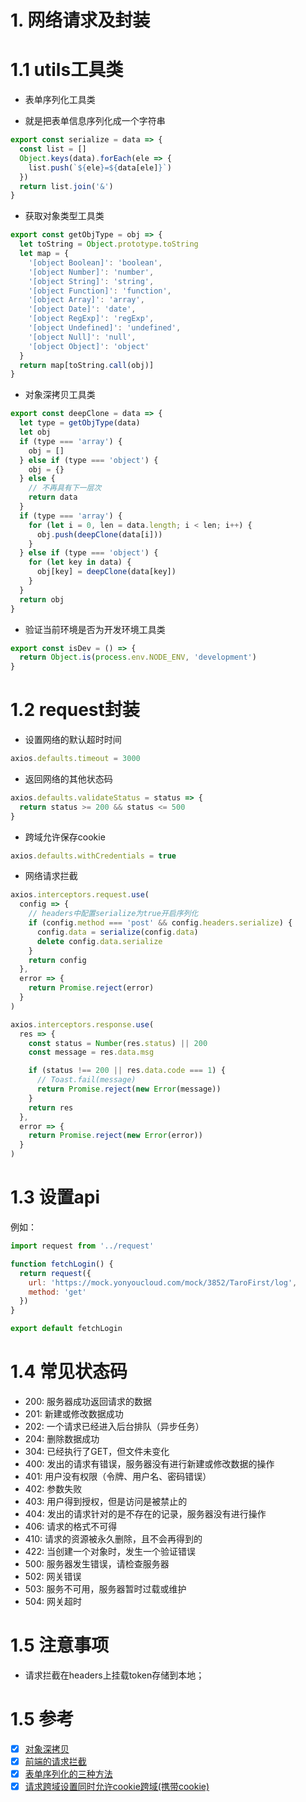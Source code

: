 # 1. 网络请求及封装

# 1.1 utils工具类

- 表单序列化工具类

- 就是把表单信息序列化成一个字符串 

```JavaScript
export const serialize = data => {
  const list = []
  Object.keys(data).forEach(ele => {
    list.push(`${ele}=${data[ele]}`)
  })
  return list.join('&')
}
```

- 获取对象类型工具类

```JavaScript
export const getObjType = obj => {
  let toString = Object.prototype.toString
  let map = {
    '[object Boolean]': 'boolean',
    '[object Number]': 'number',
    '[object String]': 'string',
    '[object Function]': 'function',
    '[object Array]': 'array',
    '[object Date]': 'date',
    '[object RegExp]': 'regExp',
    '[object Undefined]': 'undefined',
    '[object Null]': 'null',
    '[object Object]': 'object'
  }
  return map[toString.call(obj)]
}
```

- 对象深拷贝工具类

```JavaScript
export const deepClone = data => {
  let type = getObjType(data)
  let obj
  if (type === 'array') {
    obj = []
  } else if (type === 'object') {
    obj = {}
  } else {
    // 不再具有下一层次
    return data
  }
  if (type === 'array') {
    for (let i = 0, len = data.length; i < len; i++) {
      obj.push(deepClone(data[i]))
    }
  } else if (type === 'object') {
    for (let key in data) {
      obj[key] = deepClone(data[key])
    }
  }
  return obj
}
```

- 验证当前环境是否为开发环境工具类

```JavaScript
export const isDev = () => {
  return Object.is(process.env.NODE_ENV, 'development')
}
```

# 1.2 request封装

- 设置网络的默认超时时间

```JavaScript
axios.defaults.timeout = 3000
```

- 返回网络的其他状态码

```JavaScript
axios.defaults.validateStatus = status => {
  return status >= 200 && status <= 500
}
```

- 跨域允许保存cookie

```JavaScript
axios.defaults.withCredentials = true
```

- 网络请求拦截

```JavaScript
axios.interceptors.request.use(
  config => {
    // headers中配置serialize为true开启序列化
    if (config.method === 'post' && config.headers.serialize) {
      config.data = serialize(config.data)
      delete config.data.serialize
    }
    return config
  },
  error => {
    return Promise.reject(error)
  }
)

axios.interceptors.response.use(
  res => {
    const status = Number(res.status) || 200
    const message = res.data.msg

    if (status !== 200 || res.data.code === 1) {
      // Toast.fail(message)
      return Promise.reject(new Error(message))
    }
    return res
  },
  error => {
    return Promise.reject(new Error(error))
  }
)
```

# 1.3 设置api

例如：
```JavaScript
import request from '../request'

function fetchLogin() {
  return request({
    url: 'https://mock.yonyoucloud.com/mock/3852/TaroFirst/log',
    method: 'get'
  })
}

export default fetchLogin

```

# 1.4 常见状态码

- 200: 服务器成功返回请求的数据
- 201: 新建或修改数据成功
- 202: 一个请求已经进入后台排队（异步任务）
- 204: 删除数据成功
- 304: 已经执行了GET，但文件未变化
- 400: 发出的请求有错误，服务器没有进行新建或修改数据的操作
- 401: 用户没有权限（令牌、用户名、密码错误）
- 402: 参数失败
- 403: 用户得到授权，但是访问是被禁止的
- 404: 发出的请求针对的是不存在的记录，服务器没有进行操作
- 406: 请求的格式不可得
- 410: 请求的资源被永久删除，且不会再得到的
- 422: 当创建一个对象时，发生一个验证错误
- 500: 服务器发生错误，请检查服务器
- 502: 网关错误
- 503: 服务不可用，服务器暂时过载或维护
- 504: 网关超时

# 1.5 注意事项

- 请求拦截在headers上挂载token存储到本地；

# 1.5 参考

- [x] [对象深拷贝](https://blog.csdn.net/yuhk231/article/details/89020288)
- [x] [前端的请求拦截](https://blog.csdn.net/weixin_33888907/article/details/91477672)
- [x] [表单序列化的三种方法](https://www.cnblogs.com/tanzq/p/9857213.html)
- [x] [请求跨域设置同时允许cookie跨域(携带cookie)](https://blog.csdn.net/weixin_33724046/article/details/91423450)

